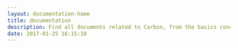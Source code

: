 ```yaml
---
layout: documentation-home
title: documentation
description: Find all documents related to Carbon, from the basics concepts of Linked Data to the GUI.
date: 2017-01-25 16:15:10
---
```

